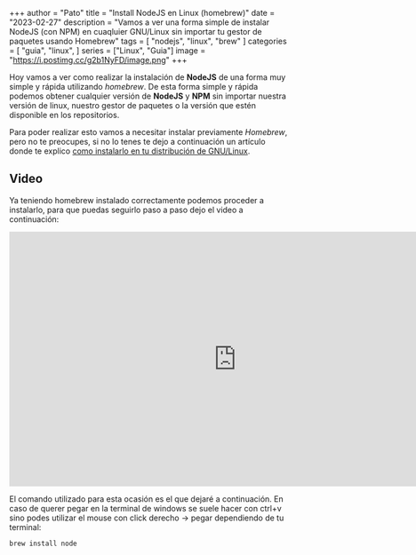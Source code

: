 +++
author = "Pato"
title = "Install NodeJS en Linux (homebrew)"
date = "2023-02-27"
description = "Vamos a ver una forma simple de instalar NodeJS (con NPM) en cuaqluier GNU/Linux sin importar tu gestor de paquetes usando Homebrew"
tags = [
    "nodejs",
    "linux",
    "brew"
]
categories = [
    "guia",
    "linux",
]
series = ["Linux", "Guia"]
image = "https://i.postimg.cc/g2b1NyFD/image.png"
+++

Hoy vamos a ver como realizar la instalación de **NodeJS** de una forma muy simple y rápida utilizando _homebrew_. De esta forma simple y rápida podemos obtener cualquier versión de **NodeJS** y **NPM** sin importar nuestra versión de linux, nuestro gestor de paquetes o la versión que estén disponible en los repositorios.

Para poder realizar esto vamos a necesitar instalar previamente _Homebrew_, pero no te preocupes, si no lo tenes te dejo a continuación un artículo donde te explico [como instalarlo en tu distribución de GNU/Linux](/post/como-instalar-brew-en-gnu/linux/).

## Video

Ya teniendo homebrew instalado correctamente podemos proceder a instalarlo, para que puedas seguirlo paso a paso dejo el video a continuación:

<iframe class="yt-video" width="816" height="459" src="https://www.youtube.com/embed/wtGZngSiwn4" title="Instalar NodeJS en GNU/Linux (Homebrew)" frameborder="0" allow="accelerometer; autoplay; clipboard-write; encrypted-media; gyroscope; picture-in-picture; web-share" allowfullscreen></iframe>

El comando utilizado para esta ocasión es el que dejaré a continuación. En caso de querer pegar en la terminal de windows se suele hacer con ctrl+v sino podes utilizar el mouse con click derecho -> pegar dependiendo de tu terminal:

```shell
brew install node
```
